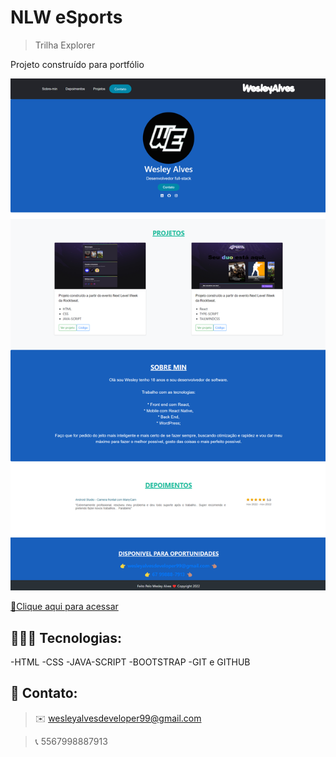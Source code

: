 # NLW eSports

>Trilha Explorer


Projeto construído para portfólio 

![preview](./public/Images/CapturaDeTelaOfMyProfile.png)

[🔗Clique aqui para acessar](https://my-profile-3fe28.web.app/)


## 🧑🏽‍💻 Tecnologias:

-HTML
-CSS
-JAVA-SCRIPT
-BOOTSTRAP
-GIT e GITHUB

## 💙 Contato:
  > ✉️  wesleyalvesdeveloper99@gmail.com

  > 📞  5567998887913
